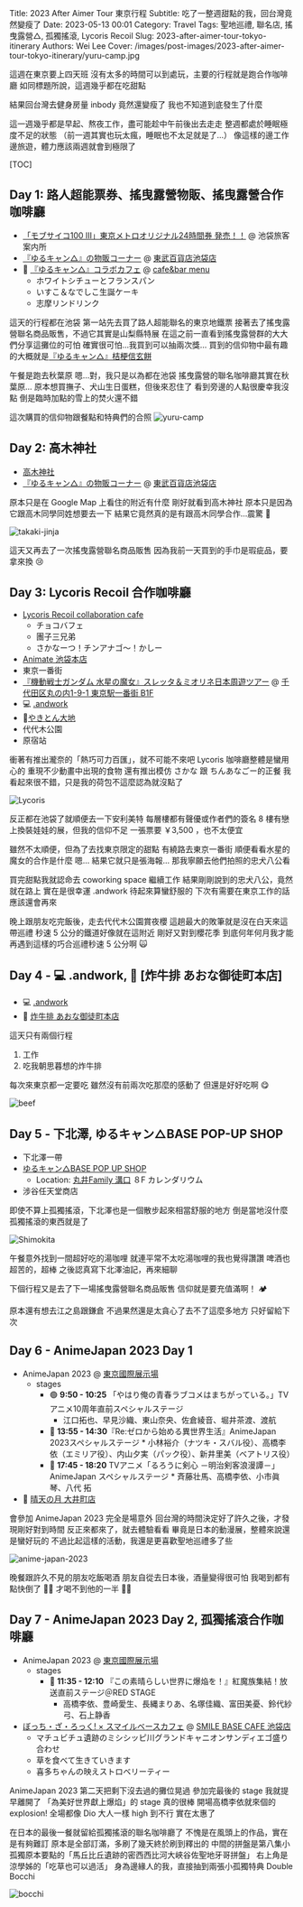 Title: 2023 After Aimer Tour 東京行程
Subtitle: 吃了一整週甜點的我，回台灣竟然變瘦了
Date: 2023-05-13 00:01
Category: Travel
Tags: 聖地巡禮, 聯名店, 搖曳露營△, 孤獨搖滾, Lycoris Recoil
Slug: 2023-after-aimer-tour-tokyo-itinerary
Authors: Wei Lee
Cover: /images/post-images/2023-after-aimer-tour-tokyo-itinerary/yuru-camp.jpg

這週在東京要上四天班
沒有太多的時間可以到處玩，主要的行程就是跑合作咖啡廳
如同標題所說，這週幾乎都在吃甜點

<!--more-->

結果回台灣去健身房量 inbody 竟然還變瘦了
我也不知道到底發生了什麼

這一週幾乎都是早起、熬夜工作，盡可能趁中午前後出去走走
整週都處於睡眠極度不足的狀態
（前一週其實也玩太瘋，睡眠也不太足就是了...）
像這樣的邊工作邊旅遊，體力應該兩週就會到極限了

[TOC]

## Day 1: 路人超能票券、搖曳露營物販、搖曳露營合作咖啡廳
* [「モブサイコ100 Ⅲ」東京メトロオリジナル24時間券 発売！！](https://mobpsycho100.com/news/post-23) @ 池袋旅客案内所
* [『ゆるキャン△』の物販コーナー](https://twitter.com/AKROSCONTENTS/status/1633663904470409216) @ [東武百貨店池袋店](https://goo.gl/maps/3qBWQTUY1v5nmP8h9)
* 🥘 [『ゆるキャン△』コラボカフェ](https://twitter.com/cafebarMENU/status/1635219375723786240/photo/1) @ [cafe&bar menu](https://goo.gl/maps/bFQmhQy1WBJsPfNbA)
    * ホワイトシチューとフランスパン
    * いすこ＆なでしこ生誕ケーキ
    * 志摩リンドリンク

這天的行程都在池袋
第一站先去買了路人超能聯名的東京地鐵票
接著去了搖曳露營聯名商品販售，不過它其實是山梨縣特展
在這之前一直看到搖曳露營群的大大們分享這攤位的可怕
確實很可怕...我買到可以抽兩次獎...
買到的信仰物中最有趣的大概就是[『ゆるキャン△』桔梗信玄餅](http://www.kikyoushingenmochi.com/product/129/)

午餐是跑去秋葉原
嗯...對，我只是以為都在池袋
搖曳露營的聯名咖啡廳其實在秋葉原...
原本想買撫子、犬山生日蛋糕，但後來忍住了
看到旁邊的人點很慶幸我沒點
倒是臨時加點的雪上的焚火還不錯

這次購買的信仰物跟餐點和特典們的合照
![yuru-camp](/images/post-images/2023-after-aimer-tour-tokyo-itinerary/yuru-camp.jpg)

## Day 2: 高木神社
* [高木神社](https://takagi-jinjya.com/)
* [『ゆるキャン△』の物販コーナー](https://twitter.com/AKROSCONTENTS/status/1633663904470409216) @ [東武百貨店池袋店](https://goo.gl/maps/3qBWQTUY1v5nmP8h9)

原本只是在 Google Map 上看住的附近有什麼
剛好就看到高木神社
原本只是因為它跟高木同學同姓想要去一下
結果它竟然真的是有跟高木同學合作...震驚 🤯

![takaki-jinja](/images/post-images/2023-after-aimer-tour-tokyo-itinerary/takaki-jinja.jpg)

這天又再去了一次搖曳露營聯名商品販售
因為我前一天買到的手巾是瑕疵品，要拿來換 😢

## Day 3: Lycoris Recoil 合作咖啡廳
* [Lycoris Recoil collaboration cafe](https://twitter.com/andGALLERYike/status/1622792730119409664)
    * チョコバフェ
    * 團子三兄弟
    * さかなーつ！チンアナゴ〜！かしー
* [Animate 池袋本店](https://goo.gl/maps/wTP9R9AMySwPnUcW7)
* 東京一番街
* [『機動戦士ガンダム 水星の魔女』スレッタ＆ミオリネ日本周遊ツアー](https://g-witch.net/news/detail.php?id=20558) @ [千代田区丸の内1-9-1 東京駅一番街 B1F](https://goo.gl/maps/inshwEgKucj3oF6d9)
* 💻 [.andwork](https://www.xandwork.com/en/shibuya/)
* 🥘[やきとん大地](https://goo.gl/maps/XSGEGaJQe1gqhjdC8)
* 代代木公園
* 原宿站

衝著有推出瀧奈的「熱巧可力百匯」，就不可能不來吧
Lycoris 咖啡廳整體是蠻用心的
重現不少動畫中出現的食物
還有推出模仿 さかな 跟 ちんあなごー的正餐
我看起來很不錯，只是我的荷包不這麼認為就沒點了

![Lycoris](/images/post-images/2023-after-aimer-tour-tokyo-itinerary/Lycoris.JPG)

反正都在池袋了就順便去一下安利美特
每層樓都有聲優或作者們的簽名
8 樓有戀上換裝娃娃的展，但我的信仰不足
一張票要 ￥3,500 ，也不太便宜

雖然不太順便，但為了去找東京限定的甜點
有繞路去東京一番街
順便看看水星的魔女的合作是什麼
嗯...
結果它就只是張海報...
那我寧願去他們拍照的忠犬八公看

買完甜點我就認命去 coworking space 繼續工作
結果剛剛說到的忠犬八公，竟然就在路上
實在是很幸運
.andwork 待起來算蠻舒服的
下次有需要在東京工作的話應該還會再來

晚上跟朋友吃完飯後，走去代代木公園賞夜櫻
這趟最大的敗筆就是沒在白天來這帶巡禮
秒速 5 公分的鐵道好像就在這附近
剛好又對到櫻花季
到底何年何月我才能再遇到這樣的巧合巡禮秒速 5 公分啊 🙀

## Day 4 -  💻 .andwork, 🥘 [炸牛排 あおな御徒町本店]
* 💻 [.andwork](https://www.xandwork.com/en/shibuya/)
* 🥘 [炸牛排 あおな御徒町本店](https://goo.gl/maps/XDQxwcRPKU1dXkV4A)

這天只有兩個行程

1. 工作
2. 吃我朝思暮想的炸牛排

每次來東京都一定要吃
雖然沒有前兩次吃那麼的感動了
但還是好好吃啊 😋

![beef](/images/post-images/2023-after-aimer-tour-tokyo-itinerary/beef.jpg)

## Day 5 - 下北澤, ゆるキャン△BASE POP-UP SHOP
* 下北澤一帶
* [ゆるキャン△BASE POP UP SHOP](https://www.0101.co.jp/405/info/index.html?contents_id=0539)
    * Location: [丸井Family 溝口](https://goo.gl/maps/tgetNrXeBgX5heFf6) ８F カレンダリウム
* 涉谷任天堂商店

即使不算上孤獨搖滾，下北澤也是一個散步起來相當舒服的地方
倒是當地沒什麼孤獨搖滾的東西就是了

![Shimokita](/images/post-images/2023-after-aimer-tour-tokyo-itinerary/Shimokita.jpg)

午餐意外找到一間超好吃的湯咖哩
就連平常不太吃湯咖哩的我也覺得讚讚
啤酒也超苦的，超棒
之後認真寫下北澤油記，再來細聊

下個行程又是去了下一場搖曳露營聯名商品販售
信仰就是要充值滿啊！ 🏕️

原本還有想去江之島跟鎌倉
不過果然還是太貪心了去不了這麼多地方
只好留給下次

## Day 6 - AnimeJapan 2023 Day 1
* AnimeJapan 2023 @ [東京國際展示場](https://goo.gl/maps/VLqRUFaDP9Yv6XzHA)
    * stages
        * 🟢 **9:50 - 10:25** 「やはり俺の青春ラブコメはまちがっている。」TVアニメ10周年直前スペシャルステージ
            * 江口拓也、早見沙織、東山奈央、佐倉綾音、堀井茶渡、渡航
        * 🔴 **13:55 - 14:30**『Re:ゼロから始める異世界生活』AnimeJapan 2023スペシャルステージ
                * 小林裕介（ナツキ・スバル役）、高橋李依（エミリア役）、内山夕実（パック役）、新井里美（ベアトリス役）
        * 🔴 **17:45 - 18:20** TVアニメ「るろうに剣心 －明治剣客浪漫譚－」AnimeJapan スペシャルステージ
                * 斉藤壮馬、高橋李依、小市眞琴、八代 拓
* 🥘 [晴天の月 大井町店](https://seiten-oimachi.com/)

會參加 AnimeJapan 2023 完全是場意外
回台灣的時間決定好了許久之後，才發現剛好對到時間
反正來都來了，就去體驗看看
畢竟是日本的動漫展，整體來說還是蠻好玩的
不過比起這樣的活動，我還是更喜歡聖地巡禮多了些

![anime-japan-2023](/images/post-images/2023-after-aimer-tour-tokyo-itinerary/anime-japan-2023.jpg)

晚餐跟許久不見的朋友吃飯喝酒
朋友自從去日本後，酒量變得很可怕
我喝到都有點快倒了 😵‍💫
才喝不到他的一半 🤦‍♂️

## Day 7 - AnimeJapan 2023 Day 2, 孤獨搖滾合作咖啡廳
* AnimeJapan 2023 @ [東京國際展示場](https://goo.gl/maps/VLqRUFaDP9Yv6XzHA)
    * stages
        * 🔴 **11:35 - 12:10** 『この素晴らしい世界に爆焔を！』紅魔族集結！放送直前ステージ＠RED STAGE
            * 高橋李依、豊崎愛生、長縄まりあ、名塚佳織、富田美憂、鈴代紗弓、石上静香
* [ぼっち・ざ・ろっく! × スマイルベースカフェ](https://smilebase.co.jp/event/4882/) @ [SMILE BASE CAFE 池袋店](https://goo.gl/maps/gzAuFbjwNgCGwB2F6)
    * マチュビチュ遺跡のミシシッピ川グランドキャニオンサンディエゴ盛り合わせ
    * 草を食べて生きていきます
    * 喜多ちゃんの映えストロベリーティー

AnimeJapan 2023 第二天把剩下沒去過的攤位晃過
參加完最後的 stage 我就提早離開了
「為美好世界獻上爆焰」的 stage 真的很棒
開場高橋李依就來個的 explosion!
全場都像 Dio 大人一樣 high 到不行
實在太惠了

在日本的最後一餐就留給孤獨搖滾的聯名咖啡廳了
不愧是在風頭上的作品，實在是有夠難訂
原本是全部訂滿，多刷了幾天終於刷到釋出的
中間的拼盤是第八集小孤獨原本要點的「馬丘比丘遺跡的密西西比河大峽谷佐聖地牙哥拼盤」
右上角是涼學姊的「吃草也可以過活」
身為邊緣人的我，直接抽到兩張小孤獨特典
Double Bocchi

![bocchi](/images/post-images/2023-after-aimer-tour-tokyo-itinerary/bocchi.JPG)
